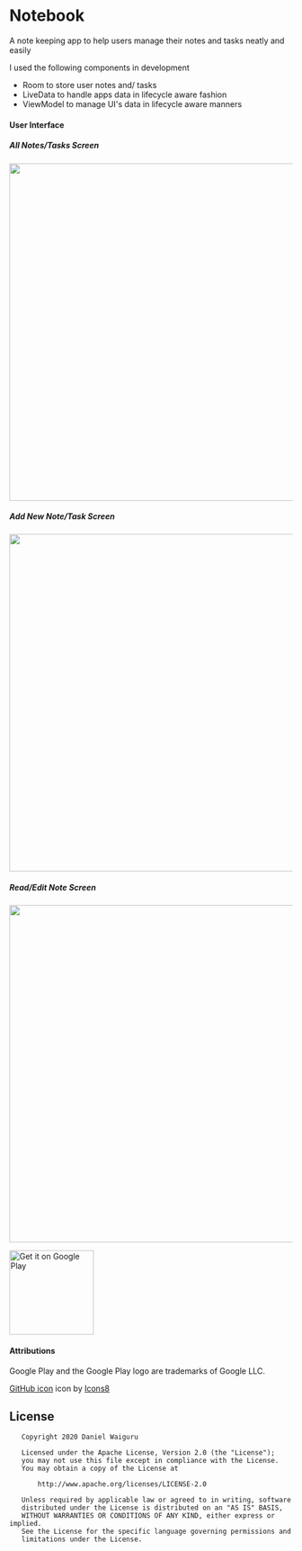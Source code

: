 # Notebook
A note keeping app to help users manage their notes and tasks neatly and easily

I used the following components in development
* Room to store user notes and/ tasks
* LiveData to handle apps data in lifecycle aware fashion
* ViewModel to manage UI's data in lifecycle aware manners

#### User Interface
##### All Notes/Tasks Screen
<image src="screenshots/notes.png" height="600px" />

##### Add New Note/Task Screen
<image src="screenshots/add.png" height="600px"/>

##### Read/Edit Note Screen
<image src="screenshots/read.png" height="600px"/>

<a href='https://play.google.com/store/apps/details?id=tech.danielwaiguru.notebook'><img alt='Get it on Google Play' src='https://play.google.com/intl/en_us/badges/static/images/badges/en_badge_web_generic.png' width='150'/></a>

#### Attributions

Google Play and the Google Play logo are trademarks of Google LLC.

<a target="_blank" href="https://icons8.com/icons/set/github">GitHub icon</a> icon by <a target="_blank" href="https://icons8.com">Icons8</a>

## License

```
   Copyright 2020 Daniel Waiguru

   Licensed under the Apache License, Version 2.0 (the "License");
   you may not use this file except in compliance with the License.
   You may obtain a copy of the License at

       http://www.apache.org/licenses/LICENSE-2.0

   Unless required by applicable law or agreed to in writing, software
   distributed under the License is distributed on an "AS IS" BASIS,
   WITHOUT WARRANTIES OR CONDITIONS OF ANY KIND, either express or implied.
   See the License for the specific language governing permissions and
   limitations under the License.
```
